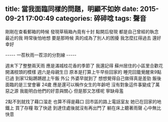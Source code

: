 title: 當我面臨同樣的問題，明顯不如妳
date: 2015-09-21 17:00:49
categories: 碎碎唸
tags: 聲音
---
剛剛在查看郵箱的時候 
發現草稿箱內竟有十封
點開后發現
都是自己曾經的執念
最近的我
時常後怕地想
要是那時候
真的成為了別人的困擾
我怎麼扛得過去
還好 幸好

----- 一茬秋雨一茬涼的分割線 -----

週末下了整整兩天雨
應是滿城桂花香的季節了
我還記得 蘇州居住的小區里合歡花開滿枝頭的模樣
週六是母親生日
原本是打算上午早些回家的
睡完回籠覺醒來9點已過
到家12點蹡蹡趕上午飯
外公 外婆早就到了
想想覺得自己做得真是差勁
飯後面臨的是三堂會審
24歲 
應是還可以稱作女生的年齡吧
沒有對象這件事變成了萬惡之源
我能明白他們的好意與關心
但是那又怎樣呢
寧缺毋濫

2點不到就找了藉口溜走
也算不得是藉口
回市區的路上電話室友
她已在回家的地鐵上
買了存糧 取了快遞 
到達住處後就沒有再出門了
躺在床上聽著雨聲
心中無比快意
